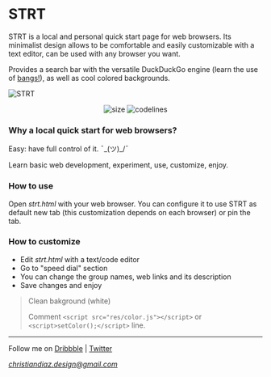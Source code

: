 # STRT

STRT is a local and personal quick start page for web browsers. Its minimalist design allows to be comfortable and easily customizable with a text editor,  can be used with any browser you want.

Provides a search bar with the versatile DuckDuckGo engine (learn the use of [bangs!](https://help.duckduckgo.com/duckduckgo-help-pages/features/bangs/)), as well as cool colored backgrounds.

![STRT](https://github.com/heychrisd/strt/blob/main/pics/screenshot.png)

<p align="center">
 <img alt="size" name="size" src="https://img.shields.io/github/repo-size/heychrisd/strt?style=for-the-badge">
 <img alt="codelines" name="codelines" src="https://img.shields.io/tokei/lines/github/heychrisd/strt?label=code%20lines&style=for-the-badge">
</p>

### Why a local quick start for web browsers?

Easy: have full control of it. ¯\_(ツ)_/¯

Learn basic web development, experiment, use, customize, enjoy.


### How to use

Open *strt.html* with your web browser. You can configure it to use STRT as default new tab (this customization depends on each browser) or pin the tab.

### How to customize

- Edit *strt.html* with a text/code editor
- Go to "speed dial" section
- You can change the group names, web links and its description
- Save changes and enjoy

> Clean bakground (white)
> 
> Comment `<script src="res/color.js"></script>` or `<script>setColor();</script>` line.

---

Follow me on [Dribbble](https://dribbble.com/chrisdiaz) | [Twitter](https://twitter.com/hey_chris_d)

*christiandiaz.design@gmail.com*

